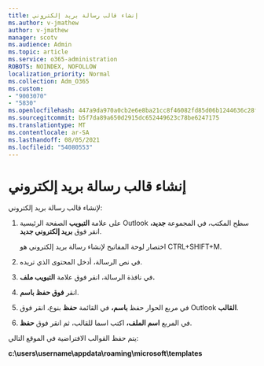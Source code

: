 ```yaml
---
title: إنشاء قالب رسالة بريد إلكتروني
ms.author: v-jmathew
author: v-jmathew
manager: scotv
ms.audience: Admin
ms.topic: article
ms.service: o365-administration
ROBOTS: NOINDEX, NOFOLLOW
localization_priority: Normal
ms.collection: Adm_O365
ms.custom:
- "9003070"
- "5830"
ms.openlocfilehash: 447a9da970a0cb2e6e8ba21cc8f46082fd85d06b1244636c28fdebc2d911531d
ms.sourcegitcommit: b5f7da89a650d2915dc652449623c78be6247175
ms.translationtype: MT
ms.contentlocale: ar-SA
ms.lasthandoff: 08/05/2021
ms.locfileid: "54080553"
---
```

# <a name="create-an-email-message-template"></a>إنشاء قالب رسالة بريد إلكتروني

لإنشاء قالب رسالة بريد إلكتروني:

1. على علامة **التبويب** الصفحة الرئيسية Outlook سطح المكتب، في المجموعة **جديد،** انقر فوق **بريد إلكتروني جديد**.

    اختصار لوحة المفاتيح لإنشاء رسالة بريد إلكتروني هو CTRL+SHIFT+M.

2. في نص الرسالة، أدخل المحتوى الذي تريده.
3. في نافذة الرسالة، انقر فوق علامة **التبويب ملف.**
4. انقر **فوق حفظ باسم**.
5. في مربع الحوار حفظ **باسم،** في القائمة **حفظ** بنوع، انقر فوق Outlook **القالب**.
6. في المربع **اسم الملف،** اكتب اسما للقالب، ثم انقر فوق **حفظ**.

يتم حفظ القوالب الافتراضية في الموقع التالي:

**c:\users\username\appdata\roaming\microsoft\templates**
